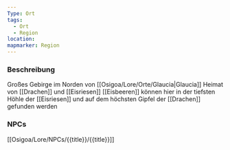 ```yaml
---
Type: Ort
tags:
  - Ort
  - Region
location:
mapmarker: Region
---
```

### Beschreibung
Großes Gebirge im Norden von [[Osigoa/Lore/Orte/Glaucia|Glaucia]]
Heimat von [[Drachen]] und [[Eisriesen]]
[[Eisbeeren]] können hier in der tiefsten Höhle der [[Eisriesen]] und auf dem höchsten Gipfel der [[Drachen]] gefunden werden
### NPCs
[[Osigoa/Lore/NPCs/{{title}}/{{title}}]]